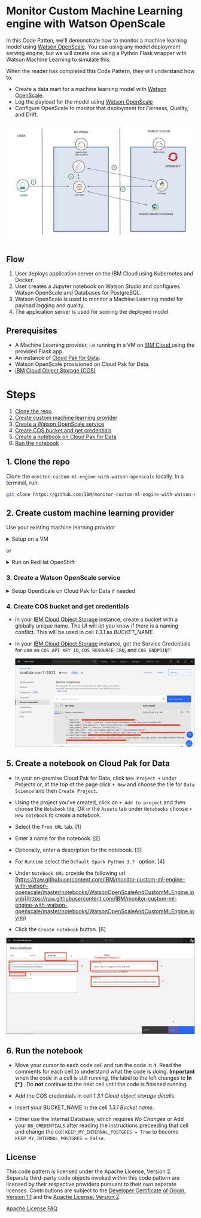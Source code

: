 # Monitor Custom Machine Learning engine with Watson OpenScale

In this Code Patten, we'll demonstrate how to monitor a machine learning model using [Watson OpenScale](https://www.ibm.com/cloud/watson-openscale/). You can using any model deployment serving engine, but we will create one using a Python Flask wrapper with Watson Machine Learning to simulate this.

When the reader has completed this Code Pattern, they will understand how to:

* Create a data mart for a machine learning model with [Watson OpenScale](https://www.ibm.com/cloud/watson-openscale/).
* Log the payload for the model using [Watson OpenScale](https://cloud.ibm.com/docs/services/ai-openscale/connect-ml.html#connect-ml)
* Configure OpenScale to monitor that deployment for Fairness, Quality, and Drift.


![](doc/source/images/architecture.png)

## Flow

1. User deploys application server on the IBM Cloud using Kubernetes and Docker.
2. User creates a Jupyter notebook on Watson Studio and configures Watson OpenScale and Databases for PostgreSQL.
3. Watson OpenScale is used to monitor a Machine Learning model for payload logging and quality.
4. The application server is used for scoring the deployed model.

## Prerequisites

* A Machine Learning provider, i.e running in a VM on [IBM Cloud ](https://cloud.ibm.com) using the provided Flask app.
* An instance of [Cloud Pak for Data](https://www.ibm.com/products/cloud-pak-for-data).
* Watson OpenScale provisioned on Cloud Pak for Data.
* [IBM Cloud Object Storage (COS)](https://www.ibm.com/cloud/object-storage)

# Steps

1. [Clone the repo](#1-clone-the-repo)
1. [Create custom machine learning provider](#2-create-custom-machine-learning-provider)
1. [Create a Watson OpenScale service](#3-create-a-watson-openscale-service)
1. [Create COS bucket and get credentials](#4-create-cos-bucket-and-get-credentials)
1. [Create a notebook on Cloud Pak for Data](#5-create-a-notebook-on-cloud-pak-for-data)
1. [Run the notebook](#6-run-the-notebook)

## 1. Clone the repo

Clone the `monitor-custom-ml-engine-with-watson-openscale` locally. In a terminal, run:

```bash
git clone https://github.com/IBM/monitor-custom-ml-engine-with-watson-openscale
```

## 2. Create custom machine learning provider

Use your existing machine learning providor

<details><summary>Setup on a VM</summary>

### Custom Machine Learning Provider Setup for VM

The code in flask.py can be used to start a gunicorn/flask application that can be hosted in a VM, such that it can be accessable from CPD system.
This code does the following:
* It wraps a Watson Machine Learning model that is deployed to a space.
* The hosting application URL should contain the SPACE ID and the DEPLOYMENT ID. The app can be used to talk to the target WML model/deployment.
* Having said that, this is only for this tutorial purpose, and you can define your Custom ML provider endpoint in any fashion you want, such that it wraps your own custom ML engine.
* The scoring request and response payload should confirm to the schema as described here at: https://dataplatform.cloud.ibm.com/docs/content/wsj/model/wos-frameworks-custom.html
* To start the application using the below code, make sure you install the python packages using:

```python

pip install -r requirement.txt
```

</details>

or 

<details><summary>Run on RedHat OpenShift</summary>

## Prerequisites

You will need a running OpenShift cluster, or OKD cluster. You can provision [OpenShift on the IBM Cloud](https://cloud.ibm.com/kubernetes/catalog/openshiftcluster).

## Steps

1. [Create an OpenShift project](#1-create-an-openshift-project)
1. [Create the config map](#2-create-the-config-map)
1. [Get a secure endpoint](#3-get-a-secure-endpoint)
1. [Run the web app](#4-run-the-web-app)

### 1. Create an OpenShift project

* Using the OpenShift web console, select the `Application Console` view.

  ![console-options](https://raw.githubusercontent.com/IBM/pattern-utils/master/openshift/openshift-app-console-option.png)

* Use the `+Create Project` button to create a new project, then click on your project to open it.

* In the `Overview` tab, click on `Browse Catalog`.

  ![Browse Catalog](https://raw.githubusercontent.com/IBM/pattern-utils/master/openshift/openshift-browse-catalog.png)

* Choose the `Python` app container and click `Next`.

  ![Choose Python](doc/source/images/openshift-choose-python.png)

* Give your app a name and add `https://github.com/IBM//monitor-custom-ml-engine-with-watson-openscale` for the github repo, then click `Create`.

  ![Add github repo](https://raw.githubusercontent.com/IBM/pattern-utils/master/openshift/openshift-add-github-repo.png)

### 2. Create the config map

* Click on the `Resources` tab and choose `Config Maps` and then click the `Create Config Map` button.
  * Provide a `Name` for the config map.
  * Click `Add Item` and add a key named `URL` and under `Enter a value...`, enter auth url of Cloud Pak for Data instance under which the prediction model is deployed.
  * Click `Add Item` and add a key named `USERNAME` and under `Enter a value...`, enter username to Cloud Pak for Data instance under which the prediction model is deployed.
  * Click `Add Item` and add a key named `PASSWORD` and under `Enter a value...`, enter the password to Cloud Pak for Data instance under which the prediction model is deployed.
  * Hit the `Create` button.
  * Click on your new Config Map's name.
  * Click the `Add to Application` button.
  * Select your application from the pulldown.
  * Click `Save`.

  ![config_map.png](doc/source/images/config_map.png)

* Go to the `Applications` tab, choose `Deployments` to view the status of your application.

## 3. Get a secure endpoint

* From the OpenShift or OKD UI, under `Applications` ▷ `Routes` you will see your app.
  * Click on the application `Name`.
  * Under `TLS Settings`, click on `Edit`.
  * Under `Security`, check the box for `Secure route`.
  * Hit `Save`.

## 4. Run the web app

* Go back to `Applications` ▷ `Routes`. You will see your app.

* Save the URL for the Route. You will use this in the [configuration notebook](#5-create-a-notebook-on-cloud-pak-for-data) in the section `1.2 Configure credentials` for the variable *CUSTOM_ML_PROVIDER_SCORING_URL*.

[![return](https://raw.githubusercontent.com/IBM/pattern-utils/master/deploy-buttons/return.png)](../../README.md#create-a-watson-openscale-service)

</details>

### 3. Create a Watson OpenScale service

<details><summary>Setup OpenScale on Cloud Pak for Data if needed</summary>

> Note: This assumes that your Cloud Pak for Data Cluster Admin has already installed and provisioned OpenScale on the cluster.

* In the Cloud Pak for Data instance, go the (☰) menu and under `Services` section, click on the `Instances` menu option.

  ![Service](doc/source/images/services.png)

* Find the `OpenScale-default` instance from the instances table and click the three vertical dots to open the action menu, then click on the `Open` option.

  ![Openscale Tile](doc/source/images/services-wos-instance.png)

* If you need to give other users access to the OpenScale instance, go the (☰) menu and under `Services` section, click on the `Instances` menu option.

* Find the `OpenScale-default` instance from the instances table and click the three vertical dots to open the action menu, then click on the `Manage access` option.

  ![Openscale Tile](doc/source/images/services-wos-manageaccess.png)

* To add users to the service instance, click the `Add users` button.

  ![Openscale Tile](doc/source/images/services-wos-addusers.png)

* For all of the user accounts, select the `Editor` role for each user and then click the `Add` button.

  ![Openscale Tile](doc/source/images/services-wos-userrole.png)

</details>

### 4. Create COS bucket and get credentials

* In your [IBM Cloud Object Storage](https://www.ibm.com/cloud/object-storage)  instance, create a bucket with a globally unique name. The UI will let you know if there is a naming conflict. This will be used in cell *1.3.1* as *BUCKET_NAME*.

* In your [IBM Cloud Object Storage](https://www.ibm.com/cloud/object-storage) instance, get the Service Credentials for use as `COS_API_KEY_ID`, `COS_RESOURCE_CRN`, and `COS_ENDPOINT`:

  ![COS credentials](doc/source/images/cos-credentials.png)

## 5. Create a notebook on Cloud Pak for Data

* In your on-premise Cloud Pak for Data, click `New Project +` under Projects or, at the top of the page click `+ New` and choose the tile for `Data Science` and then `Create Project`.

* Using the project you've created, click on `+ Add to project` and then choose the  `Notebook` tile, OR in the `Assets` tab under `Notebooks` choose `+ New notebook` to create a notebook.

* Select the `From URL` tab. [1]

* Enter a name for the notebook. [2]

* Optionally, enter a description for the notebook. [3]

* For `Runtime` select the `Default Spark Python 3.7 ` option. [4]

* Under `Notebook URL` provide the following url: [https://raw.githubusercontent.com/IBM/monitor-custom-ml-engine-with-watson-openscale/master/notebooks/WatsonOpenScaleAndCustomMLEngine.ipynb](https://raw.githubusercontent.com/IBM/monitor-custom-ml-engine-with-watson-openscale/master/notebooks/WatsonOpenScaleAndCustomMLEngine.ipynb)

* Click the `Create notebook` button. [6]

![OpenScale Notebook Create](doc/source/images/OpenScaleNotebookCreate.png)

## 6. Run the notebook

* Move your cursor to each code cell and run the code in it. Read the comments for each cell to understand what the code is doing. **Important** when the code in a cell is still running, the label to the left changes to **In [\*]**:.
  Do **not** continue to the next cell until the code is finished running.

* Add the COS credentials in cell *1.3.1 Cloud object storage details*.

* Insert your BUCKET_NAME in the cell *1.3.1 Bucket name*.

* Either use the internal Database, which requires *No Changes* or Add your `DB_CREDENTIALS` after reading the instructions preceeding that cell and change the cell `KEEP_MY_INTERNAL_POSTGRES = True` to become `KEEP_MY_INTERNAL_POSTGRES = False`.

## License

This code pattern is licensed under the Apache License, Version 2. Separate third-party code objects invoked within this code pattern are licensed by their respective providers pursuant to their own separate licenses. Contributions are subject to the [Developer Certificate of Origin, Version 1.1](https://developercertificate.org/) and the [Apache License, Version 2](https://www.apache.org/licenses/LICENSE-2.0.txt).

[Apache License FAQ](https://www.apache.org/foundation/license-faq.html#WhatDoesItMEAN)
